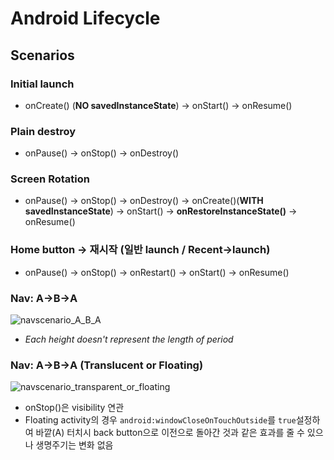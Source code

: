 # Android Lifecycle
## Scenarios
### Initial launch
- onCreate() (**NO savedInstanceState**) -> onStart() -> onResume()

### Plain destroy
- onPause() -> onStop() -> onDestroy()

### Screen Rotation
- onPause() -> onStop() -> onDestroy() -> onCreate()(**WITH savedInstanceState**) -> onStart() -> **onRestoreInstanceState()** -> onResume()

### Home button -> 재시작 (일반 launch / Recent->launch)
- onPause() -> onStop() -> onRestart() -> onStart() -> onResume()

### Nav: A->B->A
![navscenario_A_B_A](https://user-images.githubusercontent.com/57291261/101992522-55436180-3cf7-11eb-964c-683f4256d4c7.PNG)

- *Each height doesn't represent the length of period*

### Nav: A->B->A (Translucent or Floating)
![navscenario_transparent_or_floating](https://user-images.githubusercontent.com/57291261/101992544-7906a780-3cf7-11eb-92cd-d409d5dd1e5a.PNG)
- onStop()은 visibility 연관
- Floating activity의 경우 `android:windowCloseOnTouchOutside`를 `true`설정하여 바깥(A) 터치시 back button으로 이전으로 돌아간 것과 같은 효과를 줄 수 있으나 생명주기는 변화 없음
